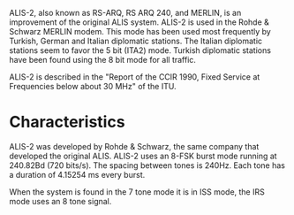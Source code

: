 ALIS-2, also known as RS-ARQ, RS ARQ 240, and MERLIN, is an improvement of the original ALIS system. ALIS-2 is used in the Rohde & Schwarz MERLIN modem. This mode has been used most frequently by Turkish, German and Italian diplomatic stations. The Italian diplomatic stations seem to favor the 5 bit (ITA2) mode. Turkish diplomatic stations have been found using the 8 bit mode for all traffic.

ALIS-2 is described in the "Report of the CCIR 1990, Fixed Service at Frequencies below about 30 MHz" of the ITU.

# Characteristics
ALIS-2 was developed by Rohde & Schwarz, the same company that developed the original ALIS. ALIS-2 uses an 8-FSK burst mode running at 240.82Bd (720 bits/s). The spacing between tones is 240Hz. Each tone has a duration of 4.15254 ms every burst.

When the system is found in the 7 tone mode it is in ISS mode, the IRS mode uses an 8 tone signal.